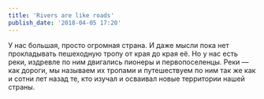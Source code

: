 ```yaml
---
title: 'Rivers are like roads'
publish_date: '2018-04-05 17:20'
---
```


У нас большая, просто огромная страна. И даже мысли пока нет прокладывать пешеходную тропу от края до края её. Но у нас есть реки, издревле по ним двигались пионеры и первопоселенцы. Реки — как дороги, мы называем их тропами и путешествуем по ним так же как и сотни лет назад те, кто изучал и осваивал новые территории нашей страны.
